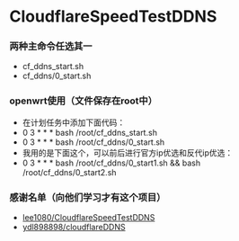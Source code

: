 # CloudflareSpeedTestDDNS

### 两种主命令任选其一
- cf_ddns_start.sh
- cf_ddns/0_start.sh

### openwrt使用（文件保存在root中）
- 在计划任务中添加下面代码：
- 0 3 * * * bash /root/cf_ddns_start.sh
- 0 3 * * * bash /root/cf_ddns/0_start.sh
- 我用的是下面这个，可以前后进行官方ip优选和反代ip优选：
- 0 3 * * * bash /root/cf_ddns/0_start1.sh && bash /root/cf_ddns/0_start2.sh

### 感谢名单（向他们学习才有这个项目）
- [lee1080/CloudflareSpeedTestDDNS](https://github.com/lee1080/CloudflareSpeedTestDDNS)
- [ydl898898/cloudflareDDNS](https://github.com/ydl898898/cloudflareDDNS)
